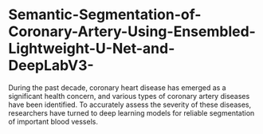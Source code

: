 # Semantic-Segmentation-of-Coronary-Artery-Using-Ensembled-Lightweight-U-Net-and-DeepLabV3-
During the past decade, coronary heart disease has emerged as a significant health concern, and  various types of coronary artery diseases have been identified. To accurately assess the severity of  these diseases, researchers have turned to deep learning models for reliable segmentation of  important blood vessels. 
